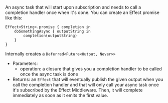 An async task that will start upon subscription and needs to call a completion handler once when it's done.
You can create an Effect promise like this:
```
Effect<String>.promise { completion in
    doSomethingAsync { outputString in
        completion(outputString)
    }
}
```
Internally creates a `Deferred<Future<Output, Never>>`

- Parameters:
  - operation: a closure that gives you a completion handler to be called once the async task is done
- Returns: an `Effect` that will eventually publish the given output when you call the completion handler and that will only call your async task once it's subscribed by the Effect Middleware. Then, it will complete immediately as soon as it emits the first value.